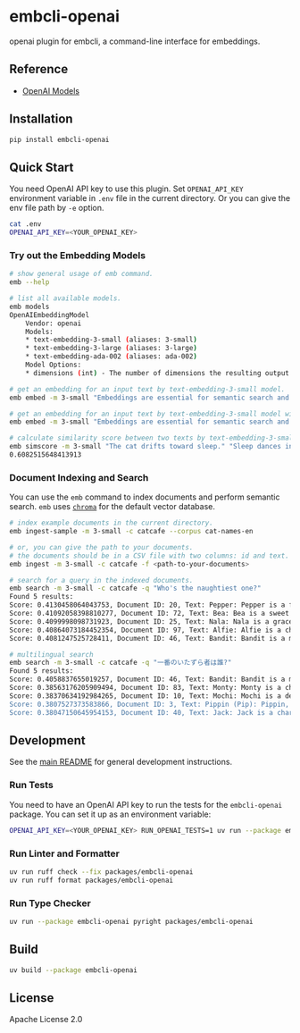 # embcli-openai

openai plugin for embcli, a command-line interface for embeddings.

## Reference

- [OpenAI Models](https://platform.openai.com/docs/models)

## Installation

```bash
pip install embcli-openai
```

## Quick Start

You need OpenAI API key to use this plugin. Set `OPENAI_API_KEY` environment variable in `.env` file in the current directory. Or you can give the env file path by `-e` option.

```bash
cat .env
OPENAI_API_KEY=<YOUR_OPENAI_KEY>
```

### Try out the Embedding Models

```bash
# show general usage of emb command.
emb --help

# list all available models.
emb models
OpenAIEmbeddingModel
    Vendor: openai
    Models:
    * text-embedding-3-small (aliases: 3-small)
    * text-embedding-3-large (aliases: 3-large)
    * text-embedding-ada-002 (aliases: ada-002)
    Model Options:
    * dimensions (int) - The number of dimensions the resulting output embeddings should have. Only supported in text-embedding-3 and later models.

# get an embedding for an input text by text-embedding-3-small model.
emb embed -m 3-small "Embeddings are essential for semantic search and RAG apps."

# get an embedding for an input text by text-embedding-3-small model with dimensions=512.
emb embed -m 3-small "Embeddings are essential for semantic search and RAG apps." -o dimensions 512

# calculate similarity score between two texts by text-embedding-3-small model. the default metric is cosine similarity.
emb simscore -m 3-small "The cat drifts toward sleep." "Sleep dances in the cat's eyes."
0.6082515648413913
```

### Document Indexing and Search

You can use the `emb` command to index documents and perform semantic search. `emb` uses [`chroma`](https://github.com/chroma-core/chroma) for the default vector database.

```bash
# index example documents in the current directory.
emb ingest-sample -m 3-small -c catcafe --corpus cat-names-en

# or, you can give the path to your documents.
# the documents should be in a CSV file with two columns: id and text. the separator should be comma.
emb ingest -m 3-small -c catcafe -f <path-to-your-documents>

# search for a query in the indexed documents.
emb search -m 3-small -c catcafe -q "Who's the naughtiest one?"
Found 5 results:
Score: 0.4130458064043753, Document ID: 20, Text: Pepper: Pepper is a feisty and energetic grey tabby with a spicy personality. She is quick-witted and loves to engage in playful stalking and pouncing games. Pepper is also fiercely independent but will show her affection with sudden bursts of purring and head-butts, keeping her humans on their toes.
Score: 0.41092058398810277, Document ID: 72, Text: Bea: Bea is a sweet and gentle calico, as lovely as a busy bee in a garden. She enjoys quiet observation and sunbathing, but also has a playful side, especially with feather wands. Bea is affectionate and loves a warm lap, her soft purrs a comforting hum, a truly delightful companion.
Score: 0.4099998098731923, Document ID: 25, Text: Nala: Nala is a graceful and queenly cat, often a beautiful cream or light tan color. She moves with quiet dignity and observes her surroundings with intelligent eyes. Nala is affectionate but discerning, choosing her moments for cuddles, and her loyalty to her family is unwavering, a truly regal companion.
Score: 0.40864073184452354, Document ID: 97, Text: Alfie: Alfie is a cheerful and mischievous little cat, always getting into playful trouble with a charming innocence. He loves exploring small spaces and batting at dangling objects. Alfie is incredibly affectionate, quick to purr and eager for cuddles, a delightful bundle of joy and entertainment for his humans.
Score: 0.4081247525728411, Document ID: 46, Text: Bandit: Bandit is a mischievous cat, often with mask-like markings, always on the lookout for his next playful heist of a toy or treat. He is clever and energetic, loving to chase and pounce. Despite his roguish name, Bandit is a loving companion who enjoys a good cuddle after his adventures.

# multilingual search
emb search -m 3-small -c catcafe -q "一番のいたずら者は誰?"
Found 5 results:
Score: 0.4058837655019257, Document ID: 46, Text: Bandit: Bandit is a mischievous cat, often with mask-like markings, always on the lookout for his next playful heist of a toy or treat. He is clever and energetic, loving to chase and pounce. Despite his roguish name, Bandit is a loving companion who enjoys a good cuddle after his adventures.
Score: 0.38563176205909494, Document ID: 83, Text: Monty: Monty is a charming and slightly eccentric cat, full of character and amusing quirks. He might have a favorite unusual napping spot or a peculiar way of playing. Monty is very entertaining and loves attention, often performing his unique antics for his amused human audience, a delightful and unique friend.
Score: 0.38370634192984265, Document ID: 10, Text: Mochi: Mochi is a delightfully round and fluffy cat, as sweet and soft as her namesake. She is a champion napper, always seeking the warmest, coziest spot for a snooze. A true lap cat, Mochi's gentle purr is a constant, comforting presence, and she adores soft pets and chin scratches.
Score: 0.3807527373583866, Document ID: 3, Text: Pippin (Pip): Pippin, or Pip, is a compact dynamo, brimming with mischievous charm and boundless curiosity. He’s an intrepid explorer, always finding new hideouts or investigating forbidden territories with a twinkle in his eye. Quite vocal, Pip will happily chat about his day, his playful antics making him an endearing little rascal.
Score: 0.38047150645954153, Document ID: 40, Text: Jack: Jack is a charming and roguish cat, often a black and white tuxedo, full of personality. He is clever and resourceful, always finding new ways to entertain himself. Jack enjoys playful interactions and can be quite vocal, always ready with a friendly meow or a playful swat at a toy.
```

## Development

See the [main README](https://github.com/mocobeta/embcli/blob/main/README.md) for general development instructions.

### Run Tests

You need to have an OpenAI API key to run the tests for the `embcli-openai` package. You can set it up as an environment variable:

```bash
OPENAI_API_KEY=<YOUR_OPENAI_KEY> RUN_OPENAI_TESTS=1 uv run --package embcli-openai pytest packages/embcli-openai/tests/
```

### Run Linter and Formatter

```bash
uv run ruff check --fix packages/embcli-openai
uv run ruff format packages/embcli-openai
```

### Run Type Checker

```bash
uv run --package embcli-openai pyright packages/embcli-openai
```

## Build

```bash
uv build --package embcli-openai
```

## License

Apache License 2.0
